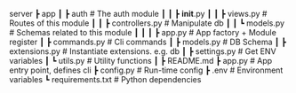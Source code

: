 server
 ┣ app
 ┃ ┣ auth          # The auth module
 ┃ ┃ ┣ __init__.py
 ┃ ┃ ┣ views.py           # Routes of this module
 ┃ ┃ ┣ controllers.py     # Manipulate db
 ┃ ┃ ┗ models.py          # Schemas related to this module
 ┃ ┃
 ┃ ┣ app.py           # App factory + Module register
 ┃ ┣ commands.py			# Cli commands
 ┃ ┣ models.py				# DB Schema
 ┃ ┣ extensions.py		# Instantiate extensions. e.g. db
 ┃ ┣ settings.py		  # Get ENV variables
 ┃ ┗ utils.py				  # Utility functions
 ┃
 ┣ README.md
 ┣ app.py					# App entry point, defines cli
 ┣ config.py				# Run-time config
 ┣ .env							# Environment variables
 ┗ requirements.txt			# Python dependencies